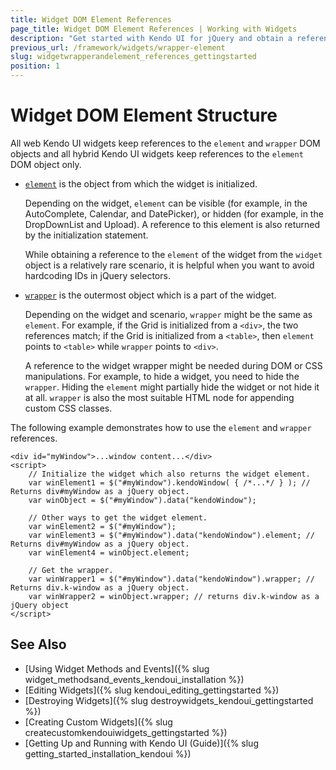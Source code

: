 ```yaml
---
title: Widget DOM Element References
page_title: Widget DOM Element References | Working with Widgets 
description: "Get started with Kendo UI for jQuery and obtain a reference to the wrapper and element DOM elements provided by each the widgets."
previous_url: /framework/widgets/wrapper-element
slug: widgetwrapperandelement_references_gettingstarted
position: 1
---
```


# Widget DOM Element Structure

All web Kendo UI widgets keep references to the `element` and `wrapper` DOM objects and all hybrid Kendo UI widgets keep references to the `element` DOM object only.

* [`element`](/api/javascript/ui/widget#fields-element) is the object from which the widget is initialized.

  Depending on the widget, `element` can be visible (for example, in the AutoComplete, Calendar, and DatePicker), or hidden (for example, in the DropDownList and Upload). A reference to this element is also returned by the initialization statement.

  While obtaining a reference to the `element` of the widget from the `widget` object is a relatively rare scenario, it is helpful when you want to avoid hardcoding IDs in jQuery selectors.

* [`wrapper`](/api/javascript/ui/widget#fields-wrapper) is the outermost object which is a part of the widget.

  Depending on the widget and scenario, `wrapper` might be the same as `element`. For example, if the Grid is initialized from a `<div>`, the two references match; if the Grid is initialized from a `<table>`, then `element` points to `<table>` while `wrapper` points to `<div>`.

  A reference to the widget wrapper might be needed during DOM or CSS manipulations. For example, to hide a widget, you need to hide the `wrapper`. Hiding the `element` might partially hide the widget or not hide it at all. `wrapper` is also the most suitable HTML node for appending custom CSS classes.

The following example demonstrates how to use the `element` and `wrapper` references.

    <div id="myWindow">...window content...</div>
    <script>
        // Initialize the widget which also returns the widget element.
        var winElement1 = $("#myWindow").kendoWindow( { /*...*/ } ); // Returns div#myWindow as a jQuery object.
        var winObject = $("#myWindow").data("kendoWindow");

        // Other ways to get the widget element.
        var winElement2 = $("#myWindow");
        var winElement3 = $("#myWindow").data("kendoWindow").element; // Returns div#myWindow as a jQuery object.
        var winElement4 = winObject.element;

        // Get the wrapper.
        var winWrapper1 = $("#myWindow").data("kendoWindow").wrapper; // Returns div.k-window as a jQuery object.
        var winWrapper2 = winObject.wrapper; // returns div.k-window as a jQuery object
    </script>

## See Also

* [Using Widget Methods and Events]({% slug widget_methodsand_events_kendoui_installation %})
* [Editing Widgets]({% slug kendoui_editing_gettingstarted %})
* [Destroying Widgets]({% slug destroywidgets_kendoui_gettingstarted %})
* [Creating Custom Widgets]({% slug createcustomkendouiwidgets_gettingstarted %})
* [Getting Up and Running with Kendo UI (Guide)]({% slug getting_started_installation_kendoui %})
